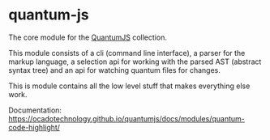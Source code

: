 # quantum-js

The core module for the [QuantumJS](https://ocadotechnology.github.io/quantumjs/)
collection.

This module consists of a cli (command line interface), a parser for the markup
language, a selection api for working with the parsed AST (abstract syntax tree)
and an api for watching quantum files for changes.

This is module contains all the low level stuff that makes everything else work.

Documentation:
https://ocadotechnology.github.io/quantumjs/docs/modules/quantum-code-highlight/

